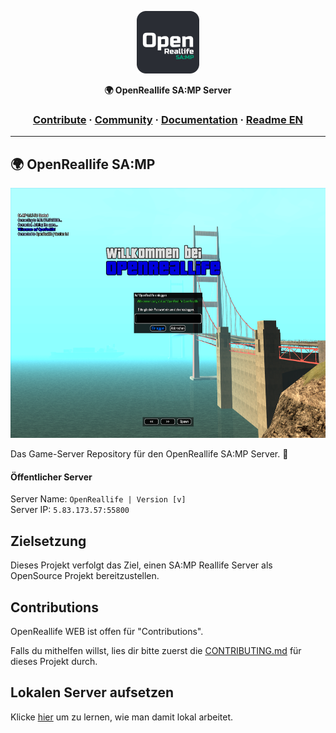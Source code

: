 <a href="https://inspiredprogrammer.com"><p align="center">
<img height=100 src="https://raw.githubusercontent.com/OpenReallife/OpenReallife-SAMP/main/OpenReallifeSAMP.png"/>

</p></a>
<p align="center">
  <strong>🌍 OpenReallife SA:MP Server</strong>
</p>

<h3 align="center">
  <a href="https://github.com/OpenReallife/OpenReallife-SAMP/blob/main/CONTRIBUTING.md">Contribute</a>
  <span> · </span>
  <a href="#">Community</a>
  <span> · </span>
  <a href="#">Documentation</a>
  <span> · </span>
  <a href="https://github.com/OpenReallife/OpenReallife-SAMP/blob/main/README.md">Readme EN</a>
</h3>

---

## 🌍 OpenReallife SA:MP

<p align="center">
<img height=400 src="https://raw.githubusercontent.com/OpenReallife/OpenReallife-SAMP/main/Ingame.png"/>
</p>

Das Game-Server Repository für den OpenReallife SA:MP Server. :rocket:

#### Öffentlicher Server

Server Name: `OpenReallife | Version [v]` </br>
Server IP: `5.83.173.57:55800`

## Zielsetzung

Dieses Projekt verfolgt das Ziel, einen SA:MP Reallife Server als OpenSource Projekt bereitzustellen.

## Contributions

OpenReallife WEB ist offen für "Contributions".

Falls du mithelfen willst, lies dir bitte zuerst die [CONTRIBUTING.md](https://github.com/OpenReallife/OpenReallife-SAMP/blob/main/CONTRIBUTING_DE.md) für dieses Projekt durch.

## Lokalen Server aufsetzen

Klicke [hier](https://github.com/OpenReallife/OpenReallife-SAMP/blob/main/CONTRIBUTING_DE.md#quickstart-local-pawno-development) um zu lernen, wie man damit lokal arbeitet.
